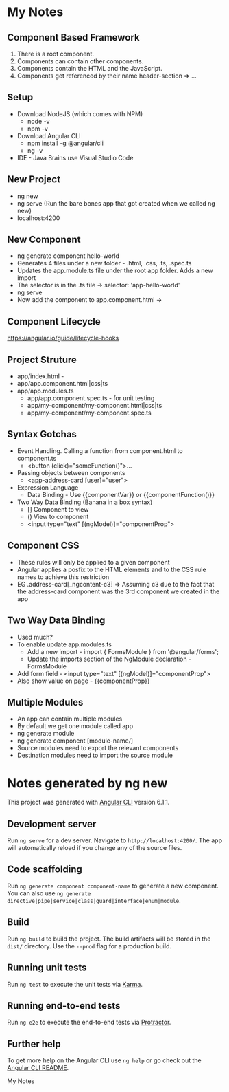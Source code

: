 # My Notes

## Component Based Framework
1. There is a root component.
2. Components can contain other components.
3. Components contain the HTML and the JavaScript.
4. Components get referenced by their name header-section => <header-section>...</header-section>

## Setup

* Download NodeJS (which comes with NPM)  
	* node -v  
	* npm -v  
* Download Angular CLI
	* npm install -g @angular/cli
	* ng -v
* IDE - Java Brains use Visual Studio Code

## New Project

* ng new <project-name>
* ng serve (Run the bare bones app that got created when we called ng new)
* localhost:4200

## New Component

* ng generate component hello-world
* Generates 4 files under a new folder - .html, .css, .ts, .spec.ts
* Updates the app.module.ts file under the root app folder. Adds a new import
* The selector is in the .ts file -> selector: 'app-hello-world'
* ng serve
* Now add the component to app.component.html -> <app-hello-world></app-hello-world>

## Component Lifecycle

https://angular.io/guide/lifecycle-hooks

## Project Struture

* app/index.html - <app-root></app-root>
* app/app.component.html|css|ts
* app/app.modules.ts
	* app/app.component.spec.ts - for unit testing
	* app/my-component/my-component.html|css|ts
	* app/my-component/my-component.spec.ts
	
## Syntax Gotchas

* Event Handling. Calling a function from component.html to component.ts
	* <button (click)="someFunction()">...</button>
* Passing objects between components
	* <app-address-card [user]="user"></app-address-card>
* Expression Language
	* Data Binding - Use {{componentVar}} or {{componentFunction()}}
* Two Way Data Binding (Banana in a box syntax)
	* [] Component to view
	* () View to component
	* <input type="text" [(ngModel)]="componentProp">

## Component CSS

* These rules will only be applied to a given component
* Angular applies a posfix to the HTML elements and to the CSS rule names to achieve this restriction
* EG .address-card[_ngcontent-c3] => Assuming c3 due to the fact that the address-card component was the 3rd component we created in the app

## Two Way Data Binding

* Used much?
* To enable update app.modules.ts
	* Add a new import - import { FormsModule } from '@angular/forms';
	* Update the imports section of the NgModule declaration - FormsModule
* Add form field - <input type="text" [(ngModel)]="componentProp">
* Also show value on page - {{componentProp}}

## Multiple Modules

* An app can contain multiple modules
* By default we get one module called app
* ng generate module <module-name>
* ng generate component [module-name/]<component-name>
* Source modules need to export the relevant components
* Destination modules need to import the source module

# Notes generated by ng new

This project was generated with [Angular CLI](https://github.com/angular/angular-cli) version 6.1.1.

## Development server

Run `ng serve` for a dev server. Navigate to `http://localhost:4200/`. The app will automatically reload if you change any of the source files.

## Code scaffolding

Run `ng generate component component-name` to generate a new component. You can also use `ng generate directive|pipe|service|class|guard|interface|enum|module`.

## Build

Run `ng build` to build the project. The build artifacts will be stored in the `dist/` directory. Use the `--prod` flag for a production build.

## Running unit tests

Run `ng test` to execute the unit tests via [Karma](https://karma-runner.github.io).

## Running end-to-end tests

Run `ng e2e` to execute the end-to-end tests via [Protractor](http://www.protractortest.org/).

## Further help

To get more help on the Angular CLI use `ng help` or go check out the [Angular CLI README](https://github.com/angular/angular-cli/blob/master/README.md).

My Notes
